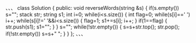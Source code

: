 、、、
class Solution {
public:
    void reverseWords(string &s) {
        if(s.empty())
            s="";
        stack<string> str;
        string s1;
        int i=0;
        while(i<s.size())
        {
            int flag=0;
            while(s[i]==' ')
                i++;
            while(s[i]!=' '&&i<s.size())
            {
                flag=1;
                s1+=s[i];
                i++;
            }
            if(1==flag)
            {
                str.push(s1);
                s1="";
            }
        }
        s="";
        while(!str.empty())
        {
            s=s+str.top();
            str.pop();
            if(!str.empty())
                s=s+" ";
        }
    }
};
、、、
